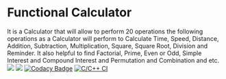 # Functional Calculator
It is a Calculator that will allow to perform 20 operations the following operations as a Calculator will perform to Calculate Time, Speed, Distance, Addition, Subtraction, Multiplication, Square, Square Root, Division and Reminder.
It also helpful to find Factorial, Prime, Even or Odd, Simple Interest and Compound Interest and Permutation and Combination and etc.
![](https://www.code-inspector.com/project/28007/score/svg)
![](https://www.code-inspector.com/project/28007/status/svg)
[![Codacy Badge](https://app.codacy.com/project/badge/Grade/e296dd66515c4a228c2832fa892bc084)](https://www.codacy.com/gh/sanjaynetagal/STEPin_Bank_Management_System/dashboard?utm_source=github.com&amp;utm_medium=referral&amp;utm_content=sanjaynetagal/STEPin_Bank_Management_System&amp;utm_campaign=Badge_Grade)
[![C/C++ CI](https://github.com/sanjaynetagal/STEPin_Bank_Management_System/actions/workflows/Build.yml/badge.svg)](https://github.com/sanjaynetagal/STEPin_Bank_Management_System/actions/workflows/Build.yml)
